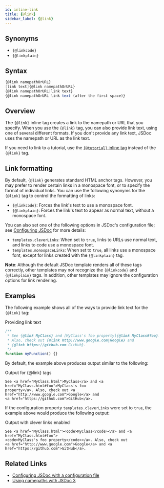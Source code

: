 ```yaml
---
id: inline-link
title: {@link}
sidebar_label: {@link}
---
```


## Synonyms

- `{@linkcode}`
- `{@linkplain}`

## Syntax

```js
{@link namepathOrURL}
[link text]{@link namepathOrURL}
{@link namepathOrURL|link text}
{@link namepathOrURL link text (after the first space)}
```

## Overview

The `{@link}` inline tag creates a link to the namepath or URL that you specify. When you use the `{@link}` tag, you can also provide link text, using one of several different formats. If you don't provide any link text, JSDoc uses the namepath or URL as the link text.

If you need to link to a tutorial, use the [`{@tutorial}` inline tag](./inline-tutorial.md) instead of the `{@link}` tag.

## Link formatting

By default, `{@link}` generates standard HTML anchor tags. However, you may prefer to render certain links in a monospace font, or to specify the format of individual links. You can use the following synonyms for the `{@link}` tag to control the formatting of links:

- `{@linkcode}`: Forces the link's text to use a monospace font.
- `{@linkplain}`: Forces the link's text to appear as normal text, without a monospace font.

You can also set one of the following options in JSDoc's configuration file; see [Configuring JSDoc](../about/configuring-jsdoc.md) for more details:

- `templates.cleverLinks`: When set to `true`, links to URLs use normal text, and links to code use a monospace font.
- `templates.monospaceLinks`: When set to `true`, all links use a monospace font, except for links created with the `{@linkplain}` tag.

**Note**: Although the default JSDoc template renders all of these tags correctly, other templates may not recognize the `{@linkcode}` and `{@linkplain}` tags. In addition, other templates may ignore the configuration options for link rendering.

## Examples

The following example shows all of the ways to provide link text for the `{@link}` tag:

Providing link text

```js
/**
 * See {@link MyClass} and [MyClass's foo property]{@link MyClass#foo}.
 * Also, check out {@link http://www.google.com|Google} and
 * {@link https://github.com GitHub}.
 */
function myFunction() {}
```

By default, the example above produces output similar to the following:

Output for {@link} tags

    See <a href="MyClass.html">MyClass</a> and <a href="MyClass.html#foo">MyClass's foo
    property</a>. Also, check out <a href="http://www.google.com">Google</a> and
    <a href="https://github.com">GitHub</a>.

If the configuration property `templates.cleverLinks` were set to `true`, the example above would produce the following output:

Output with clever links enabled

    See <a href="MyClass.html"><code>MyClass</code></a> and <a href="MyClass.html#foo">
    <code>MyClass's foo property</code></a>. Also, check out
    <a href="http://www.google.com">Google</a> and <a href="https://github.com">GitHub</a>.

## Related Links

- [Configuring JSDoc with a configuration file](../about/configuring-jsdoc.md)
- [Using namepaths with JSDoc 3](../about/namepaths.md)
